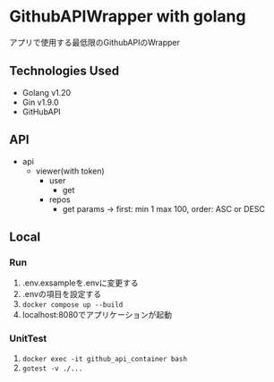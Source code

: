 # GithubAPIWrapper with golang

アプリで使用する最低限のGithubAPIのWrapper


## Technologies Used
* Golang v1.20
* Gin v1.9.0
* GitHubAPI
## API
* api
    * viewer(with token)
        * user
            * get
        * repos 
            * get params -> first: min 1 max 100, order: ASC or DESC

## Local
### Run
1. .env.exsampleを.envに変更する
2. .envの項目を設定する
3. `docker compose up --build`
4. localhost:8080でアプリケーションが起動

### UnitTest
1. `docker exec -it github_api_container bash`
2. `gotest -v ./...`


